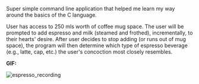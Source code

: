 Super simple command line application that helped me learn my way around the basics of the C language.

User has access to 250 mls worth of coffee mug space. The user will be prompted to add espresso and milk (steamed and frothed), incrementally, to their hearts' desire. After user decides to stop adding (or runs out of mug space), the program will then determine which type of espresso beverage (e.g., latte, cap, etc.) the user's concoction most closely resembles.

**GIF:**

![espresso_recording](https://user-images.githubusercontent.com/42954670/104954168-5ec28800-598d-11eb-9f9b-1d448cfda84b.gif)
